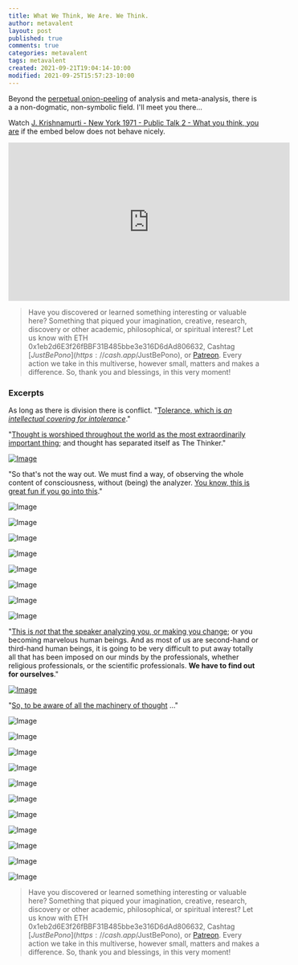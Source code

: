 ```yaml
---
title: What We Think, We Are. We Think.
author: metavalent
layout: post
published: true
comments: true
categories: metavalent
tags: metavalent
created: 2021-09-21T19:04:14-10:00
modified: 2021-09-25T15:57:23-10:00
---
```


Beyond the [perpetual onion-peeling](https://youtu.be/cl93xw5F3cI?t=10m35s) of analysis and meta-analysis, there is a a non-dogmatic, non-symbolic field. I'll meet you there...

Watch [J. Krishnamurti - New York 1971 - Public Talk 2 - What you think, you are](https://youtu.be/cl93xw5F3cI) if the embed below does not behave nicely. 

<div class="embed-container"><iframe width="560" height="315" src="https://www.youtube.com/embed/cl93xw5F3cI" title="YouTube video player" frameborder="0" allow="accelerometer; autoplay; clipboard-write; encrypted-media; gyroscope; picture-in-picture" allowfullscreen></iframe></div>

> Have you discovered or learned something interesting or valuable here? Something that piqued your imagination, creative, research, discovery or other academic, philosophical, or spiritual interest? Let us know with ETH 0x1eb2d6E3f26fBBF31B485bbe3e316D6dAd806632, Cashtag [$JustBePono](https://cash.app/$JustBePono), or [Patreon](https://patreon.com/metavalent). Every action we take in this multiverse, however small, matters and makes a difference. So, thank you and blessings, in this very moment!

### Excerpts

As long as there is division there is conflict. "[Tolerance, which is *an intellectual covering for intolerance*](https://youtu.be/cl93xw5F3cI?t=52m42s)."

"[Thought is worshiped throughout the world as the most extraordinarily important thing](https://youtu.be/cl93xw5F3cI?t=55m26s); and thought has separated itself as The Thinker."

[![Image](/assets/images/9db6f4602a714945ff77702fe8013e2f.png)](https://youtu.be/cl93xw5F3cI?t=33m55s)

"So that's not the way out. We must find a way, of observing the whole content of consciousness, without (being) the analyzer. [You know, this is great fun if you go into this](https://youtu.be/cl93xw5F3cI?t=33m55s)."

![Image](/assets/images/3dd056282a2fffe19d680e6829fbc49a.png)

![Image](/assets/images/d7ddcd214290ff0473fa73b8e9cc839e.png)

![Image](/assets/images/a8d231fbb8d02166225c54ca362da11e.png)

![Image](/assets/images/da97f15dd1ed538a7637a393e24ab580.png)

![Image](/assets/images/c03f5f84713b8fe7727fd66bdad15fd6.png)

![Image](/assets/images/74e2df3468bb0455b713fb53266a1ae0.png)

![Image](/assets/images/6c771625a3258f19db64cdde01b43105.png)

![Image](/assets/images/32ddbf97fe824938827a2168d019fe56.png)

"[This is *not* that the speaker analyzing you, or making you change](https://youtu.be/cl93xw5F3cI?t=35m38s); or you becoming marvelous human beings. And as most of us are second-hand or third-hand human beings, it is going to be very difficult to put away totally all that has been imposed on our minds by the professionals, whether religious professionals, or the scientific professionals. **We have to find out for ourselves**."

[![Image](/assets/images/46e0a6b8bc76c6413348ff4c1a99d52d.png)](https://youtu.be/cl93xw5F3cI?t=1h09m32s)

"[So, to be aware of all the machinery of thought](https://youtu.be/cl93xw5F3cI?t=1h09m32s) ..."

![Image](/assets/images/df1abb2dbcbb7d0603b959e6b00f2383.png)

![Image](/assets/images/aa21ffa4b5c6105ffef753357958cf52.png)

![Image](/assets/images/99acf140f97e0394da34e5246286d843.png)

![Image](/assets/images/aaad0cfe290994efb6fe23ee31df1bd3.png)

![Image](/assets/images/fb15904f82735365c4b38c93b3396f14.png)

![Image](/assets/images/69c68f346c09e56385396cad6e040ad1.png)

![Image](/assets/images/eb584119744e510bb56ef39d2a2c213d.png)

![Image](/assets/images/b64188e608eca3bf01b68e6728164647.png)

![Image](/assets/images/f9e1271589420b638566afb2672382d3.png)

![Image](/assets/images/6526ebf6dbfcd2b30494af48ddafd0c3.png)

![Image](/assets/images/0b2c8f48bad12b62a66e25da044d0072.png)

> Have you discovered or learned something interesting or valuable here? Something that piqued your imagination, creative, research, discovery or other academic, philosophical, or spiritual interest? Let us know with ETH 0x1eb2d6E3f26fBBF31B485bbe3e316D6dAd806632, Cashtag [$JustBePono](https://cash.app/$JustBePono), or [Patreon](https://patreon.com/metavalent). Every action we take in this multiverse, however small, matters and makes a difference. So, thank you and blessings, in this very moment!
